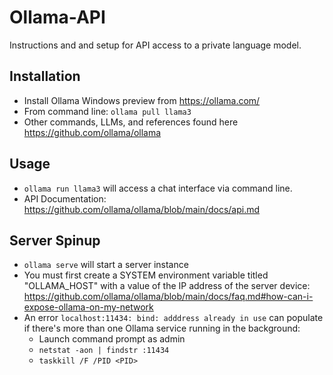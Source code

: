# Ollama-API
 Instructions and and setup for API access to a private language model.

## Installation
 - Install Ollama Windows preview from https://ollama.com/
 - From command line: `ollama pull llama3`
 - Other commands, LLMs, and references found here https://github.com/ollama/ollama

## Usage
 - `ollama run llama3` will access a chat interface via command line.
 - API Documentation: https://github.com/ollama/ollama/blob/main/docs/api.md

## Server Spinup
 - `ollama serve` will start a server instance 
 - You must first create a SYSTEM environment variable titled "OLLAMA_HOST" with a value of the IP address of the server device: https://github.com/ollama/ollama/blob/main/docs/faq.md#how-can-i-expose-ollama-on-my-network
 - An error `localhost:11434: bind: adddress already in use` can populate if there's more than one Ollama service running in the background:
   - Launch command prompt as admin
   - `netstat -aon | findstr :11434`
   - `taskkill /F /PID <PID>`
